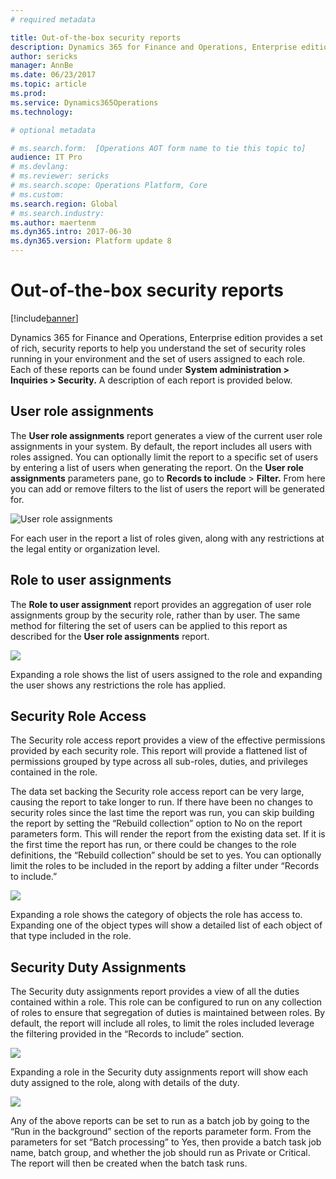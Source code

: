 ```yaml
---
# required metadata

title: Out-of-the-box security reports
description: Dynamics 365 for Finance and Operations, Enterprise edition provides a set of rich, security reports to help you understand the set of security roles running in your environment and the set of users assigned to each role.
author: sericks
manager: AnnBe
ms.date: 06/23/2017
ms.topic: article
ms.prod: 
ms.service: Dynamics365Operations
ms.technology: 

# optional metadata

# ms.search.form:  [Operations AOT form name to tie this topic to]
audience: IT Pro
# ms.devlang: 
# ms.reviewer: sericks
# ms.search.scope: Operations Platform, Core
# ms.custom: 
ms.search.region: Global
# ms.search.industry: 
ms.author: maertenm
ms.dyn365.intro: 2017-06-30
ms.dyn365.version: Platform update 8
---
```


# Out-of-the-box security reports

[!include[banner](../includes/banner.md)]

Dynamics 365 for Finance and Operations, Enterprise edition provides a set of rich, security reports to help you understand the set of security roles running in your environment and the set of users assigned to each role. Each of these reports can be found under **System administration \> Inquiries \> Security.** A description of each report is provided below.

User role assignments
----------------------------

The **User role assignments** report generates a view of the current user role assignments in your system. By default, the report includes all users with roles assigned. You can optionally limit the report to a specific set of users by entering a list of users when generating the report. On the **User role assignments** parameters pane, go to **Records to include** > **Filter.** From here you can add or remove filters to the list of users the report will be generated for.

![User role assignments](media/User-role-assignments.PNG)

For each user in the report a list of roles given, along with any restrictions at the legal entity or organization level.

Role to user assignments 
-------------------------

The **Role to user assignment** report provides an aggregation of user role assignments group by the security role, rather than by user. The same method for filtering the set of users can be applied to this report as described for the **User role assignments** report.

![](media/cc339ed5f8b39f4bc9908a16f450f44d.png)

Expanding a role shows the list of users assigned to the role and expanding the user shows any restrictions the role has applied.

Security Role Access
--------------------

The Security role access report provides a view of the effective permissions provided by each security role. This report will provide a flattened list of permissions grouped by type across all sub-roles, duties, and privileges contained in the role.

The data set backing the Security role access report can be very large, causing the report to take longer to run. If there have been no changes to security roles since the last time the report was run, you can skip building the report by setting the “Rebuild collection” option to No on the report parameters form. This will render the report from the existing data set. If it is the first time the report has run, or there could be changes to the role definitions, the “Rebuild collection” should be set to yes. You can optionally limit the roles to be included in the report by adding a filter under “Records to include.”

![](media/95065a2382fb72c9d771ac6314006f4d.png)

Expanding a role shows the category of objects the role has access to. Expanding one of the object types will show a detailed list of each object of that type included in the role.

Security Duty Assignments
-------------------------

The Security duty assignments report provides a view of all the duties contained within a role. This role can be configured to run on any collection of roles to ensure that segregation of duties is maintained between roles. By default, the report will include all roles, to limit the roles included leverage the filtering provided in the “Records to include” section.

![](media/9d71783ca5d3003a6837438429e71ff9.png)

Expanding a role in the Security duty assignments report will show each duty assigned to the role, along with details of the duty.

![](media/a6142c903497381171bf6c6b27495895.png)

Any of the above reports can be set to run as a batch job by going to the “Run in the background” section of the reports parameter form. From the parameters for set “Batch processing” to Yes, then provide a batch task job name, batch group, and whether the job should run as Private or Critical. The report will then be created when the batch task runs.


